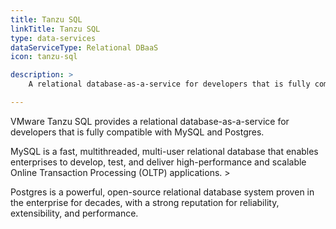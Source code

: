 ```yaml
---
title: Tanzu SQL
linkTitle: Tanzu SQL
type: data-services
dataServiceType: Relational DBaaS
icon: tanzu-sql

description: >
    A relational database-as-a-service for developers that is fully compatible with MySQL and Postgres.

---
```


VMware Tanzu SQL provides a relational database-as-a-service for developers that is fully compatible with MySQL and Postgres.  

MySQL is a fast, multithreaded, multi-user relational database that enables enterprises to develop, test, and deliver high-performance and scalable Online Transaction Processing (OLTP) applications. >

Postgres is a powerful, open-source relational database system proven in the enterprise for decades, with a strong reputation for reliability, extensibility, and performance.

